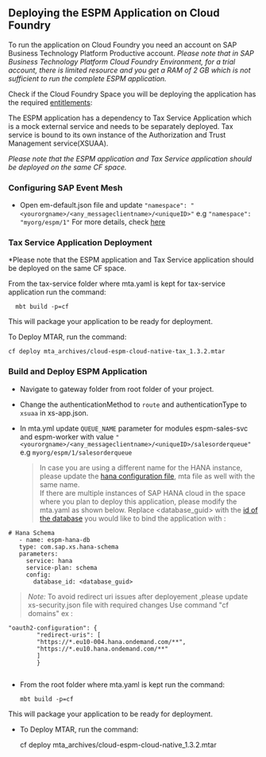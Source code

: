 ## Deploying the ESPM Application on Cloud Foundry

To run the application on Cloud Foundry you need an account on SAP Business Technology Platform Productive account.
*Please note that in SAP Business Technology Platform Cloud Foundry Environment,  for a trial account, there is limited resource and you get a RAM of 2 GB which is not sufficient to run the complete ESPM application.*  

Check if the Cloud Foundry Space you will be deploying the application has the required [entitlements](/documentation/prepare/mission-prerequisites/README.md#entitlements):

The ESPM application has a dependency to Tax Service Application which is a mock external service and needs to be separately deployed. Tax service is bound to its own instance of the Authorization and Trust Management service(XSUAA).

*Please note that the ESPM application and Tax Service application should be deployed on the same CF space.*

### Configuring SAP Event Mesh

* Open em-default.json file and update `"namespace": "<yourorgname>/<any_messageclientname>/<uniqueID>"`
  e.g `"namespace": "myorg/espm/1"`
 For more details, check [here](https://help.sap.com/viewer/bf82e6b26456494cbdd197057c09979f/Cloud/en-US/d0483a9e38434f23a4579d6fcc72654b.html)

### Tax Service Application Deployment

*Please note that the ESPM application and Tax Service application should be deployed on the same CF space.

From the tax-service folder where mta.yaml is kept for tax-service application run the command:

	  mbt build -p=cf

This will package your application to be ready for deployment.


To Deploy MTAR, run the command:

	cf deploy mta_archives/cloud-espm-cloud-native-tax_1.3.2.mtar


### Build and Deploy ESPM Application

* Navigate to gateway folder from root folder of your project.

* Change the authenticationMethod to `route` and authenticationType to `xsuaa` in xs-app.json.

* In mta.yml update `QUEUE_NAME` parameter for modules  espm-sales-svc and espm-worker with value
  `"<yourorgname>/<any_messageclientname>/<uniqueID>/salesorderqueue"`
  e.g `myorg/espm/1/salesorderqueue`
  
  > In case you are using a different name for the HANA instance, please update the [hana configuration file](/commons/src/main/java/com/sap/refapps/espm/config/HanaDataSourceConfig.java#L23), mta file as well with the same name. <br>
    If there are multiple instances of SAP HANA cloud in the space where you plan to deploy this application, please modify the mta.yaml as shown below. Replace <database_guid> with the [id of the database](https://help.sap.com/viewer/cc53ad464a57404b8d453bbadbc81ceb/Cloud/en-US/93cdbb1bd50d49fe872e7b648a4d9677.html?q=guid) you would like to bind the application with :
 ```
 # Hana Schema
    - name: espm-hana-db
    type: com.sap.xs.hana-schema
    parameters:
      service: hana
      service-plan: schema
      config:
        database_id: <database_guid>
```
> *Note:*  To avoid redirect uri issues after deployement ,please update xs-security.json file with required changes
Use command "cf domains"
  ex :
```
"oauth2-configuration": {
        "redirect-uris": [
        "https://*.eu10-004.hana.ondemand.com/**",
        "https://*.eu10.hana.ondemand.com/**"
        ]
        }
	
```
* From the root folder where mta.yaml is kept run the command:

	  mbt build -p=cf

This will package your application to be ready for deployment.

* To Deploy MTAR, run the command:

	cf deploy mta_archives/cloud-espm-cloud-native_1.3.2.mtar


